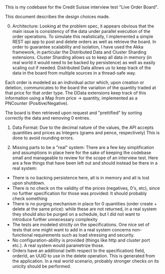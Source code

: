 This is my codebase for the Credit Suisse interview test "Live Order Board".

This document describes the design choices made.

0) Architecture:
Looking at the problem spec, it appears obvious that the main issue is consistency of the data under parallel execution
of the order operations. To simulate this realistically, I implemented a simple REST api app to post and delete orders
as well as retrieve the board.
In order to guarantee scalability and isolation, I have used the Akka framework, in particular the Distributed Data and
Cluster Sharding extensions.
Cluster Sharding allows us to keep all data in memory (in real world it would need to be backed by persistence) as well
as easily scaling out if needed.
Distributed Data allows us to keep track of the data in the board from multiple sources in a thread-safe way.

Each order is modeled as an individual actor which, upon creation or deletion, communicates to the board the variation
of the quantity traded at that price for that order type. The DData extensions keep track of this information using a
Map from price -> quantity, implemented as a PNCounter (Positive/Negative).

The board is then retrieved upon request and "prettified" by sorting correctly the data and removing 0 entries.

1) Data Format:
Due to the decimal nature of the values, the API accepts quantities and prices as Integers (grams and pence, respectively)
This is done to avoid rounding errors.

2) Missing parts to be a "real" system:
There are a few key simplification and assumptions in place here for the sake of keeping the codebase small and
manageable to review for the scope of an interview test. Here are a few things that have been left out and should instead
be there in a real system:

- There is no backing persistence here, all is in memory and all is lost upon shutdown.
- There is no check on the validity of the prices (negatives, 0's, etc), since no further specification for those was provided:
It should probably check something
- There is no purging mechanism in place for 0 quantities (order create + delete at the same price): while these are not returned,
in a real system they should also be purged on a schedule, but I did not want to introduce further unnecessary complexity
- The tests are modeled strictly on the specifications. One nice set of tests that one might want to add in a real system
concerns non-functional requirements such as load stressing and security.
- No configuration-ability is provided (things like http and cluster port etc.). A real system would parametrize those.
- Orders have an additional (with respect to the specification) field, orderId, an UUID to use in the delete operation. This
is generated from the application. In a real world scenario, probably stronger checks on its unicity should be performed.

